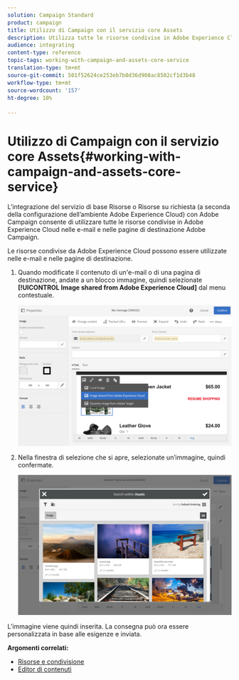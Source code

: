 ```yaml
---
solution: Campaign Standard
product: campaign
title: Utilizzo di Campaign con il servizio core Assets
description: Utilizza tutte le risorse condivise in Adobe Experience Cloud nei messaggi Adobe Campaign  e nelle pagine di destinazione grazie all’integrazione con il servizio di base Assets.
audience: integrating
content-type: reference
topic-tags: working-with-campaign-and-assets-core-service
translation-type: tm+mt
source-git-commit: 501f52624ce253eb7b0d36d908ac8502cf1d3b48
workflow-type: tm+mt
source-wordcount: '157'
ht-degree: 10%

---
```



# Utilizzo di Campaign con il servizio core Assets{#working-with-campaign-and-assets-core-service}

L’integrazione del servizio di base Risorse o Risorse su richiesta (a seconda della configurazione dell’ambiente Adobe Experience Cloud) con  Adobe Campaign consente di utilizzare tutte le risorse condivise in Adobe Experience Cloud nelle e-mail e nelle pagine di destinazione  Adobe Campaign.

Le risorse condivise da Adobe Experience Cloud possono essere utilizzate nelle e-mail e nelle pagine di destinazione.

1. Quando modificate il contenuto di un&#39;e-mail o di una pagina di destinazione, andate a un blocco immagine, quindi selezionate **[!UICONTROL Image shared from Adobe Experience Cloud]** dal menu contestuale.

   ![](assets/dam_insert_image_dce.png)

1. Nella finestra di selezione che si apre, selezionate un’immagine, quindi confermate.

   ![](assets/dam_shared_image_selection.png)

L’immagine viene quindi inserita. La consegna può ora essere personalizzata in base alle esigenze e inviata.

**Argomenti correlati:**

* [Risorse e condivisione](https://docs.adobe.com/content/help/en/core-services/interface/assets/experience-cloud-assets.html)
* [Editor di contenuti](../../designing/using/personalization.md#example-email-personalization)


